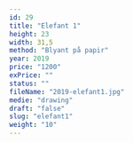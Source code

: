 ```yaml
---
id: 29
title: "Elefant 1"
height: 23
width: 31,5
method: "Blyant på papir"
year: 2019
price: "1200"
exPrice: ""
status: ""
fileName: "2019-elefant1.jpg"
medie: "drawing"
draft: "false"
slug: "elefant1"
weight: "10"
---
```

